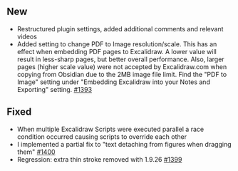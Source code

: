 ## New
- Restructured plugin settings, added additional comments and relevant videos
- Added setting to change PDF to Image resolution/scale. This has an effect when embedding PDF pages to Excalidraw. A lower value will result in less-sharp pages, but better overall performance. Also, larger pages (higher scale value) were not accepted by Excalidraw.com when copying from Obsidian due to the 2MB image file limit.  Find the "PDF to Image" setting under "Embedding Excalidraw into your Notes and Exporting" setting. [#1393](https://github.com/zsviczian/obsidian-excalidraw-plugin/issues/1393)

## Fixed
- When multiple Excalidraw Scripts were executed parallel a race condition occurred causing scripts to override each other
- I implemented a partial fix to "text detaching from figures when dragging them" [#1400](https://github.com/zsviczian/obsidian-excalidraw-plugin/issues/1400)
- Regression: extra thin stroke removed with 1.9.26 [#1399](https://github.com/zsviczian/obsidian-excalidraw-plugin/issues/1399)
